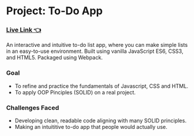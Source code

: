 # Project: To-Do App
### [Live Link 👈](https://waldorfio.github.io/todo-app/)
An interactive and intuitive to-do list app, where you can make simple lists in an easy-to-use environment. Built using vanilla JavaScript ES6, CSS3, and HTML5.
Packaged using Webpack.

### Goal
- To refine and practice the fundamentals of Javascript, CSS and HTML.
- To apply OOP Pinciples (SOLID) on a real project.

### Challenges Faced
- Developing clean, readable code aligning with many SOLID principles.
- Making an intuititive to-do app that people would actually use.
